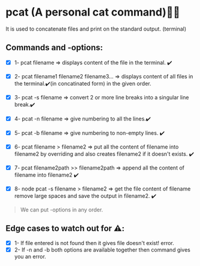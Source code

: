 # pcat (A personal cat command)🚀🚀 
It is used to concatenate files and print on the standard output. (terminal)

## Commands and -options:
- [x] 1- pcat filename => displays content of the file in the terminal. ✔️
- [x] 2- pcat filename1 filename2 filename3... => displays content of all files in the terminal.✔️(in concatinated form) in the given order.
- [x] 3- pcat -s filename => convert 2 or more line breaks into a singular line break.✔️

- [x] 4- pcat -n filename => give numbering to all the lines.✔️  
- [x] 5- pcat -b filename => give numbering to non-empty lines. ✔️
- [x] 6- pcat filename > filename2 => put all the content of filename                               into filename2
                                    by overriding and also creates filename2 if it doesn't exists. ✔️
- [x] 7- pcat filename2path >> filename2path => append all the content of filename into filename2 ✔️
- [x] 8- node pcat -s filename > filename2 => get the file content of filename remove large spaces and save the output in filename2. ✔️

>We can put -options in any order.

## Edge cases to watch out for ⚠️:

- [x] 1- If file entered is not found then it gives file doesn't exist! error.
- [x] 2- If -n and -b both options are available together then command gives you an error.
